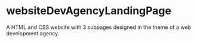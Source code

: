# websiteDevAgencyLandingPage
A HTML and CSS website with 3 subpages designed in the theme of a web development agency.
